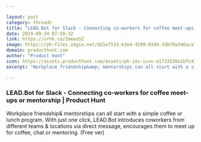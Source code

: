 ```yaml
---

layout: post
category: threads
title: "LEAD.Bot for Slack - Connecting co-workers for coffee meet-ups or mentorship"
date: 2019-09-24 07:59:32
link: https://vrhk.co/2meeaSZ
image: https://ph-files.imgix.net/d21e7533-63e4-4299-8194-3db79a346aca?auto=format&fit=crop&h=512&w=1024
domain: producthunt.com
author: "Product Hunt"
icon: https://assets.producthunt.com/assets/ph-ios-icon-e1733530a1bfc41080db8161823f1ef262cdbbc933800c0a2a706f70eb9c277a.png
excerpt: "Workplace friendship&amp; mentorships can all start with a simple coffee or lunch program. With just one click, LEAD.Bot introduces coworkers from different teams &amp; locations via direct message, encourages them to meet up for coffee, chat or mentoring. (Free ver)"

---
```


### LEAD.Bot for Slack - Connecting co-workers for coffee meet-ups or mentorship | Product Hunt

Workplace friendship&amp; mentorships can all start with a simple coffee or lunch program. With just one click, LEAD.Bot introduces coworkers from different teams &amp; locations via direct message, encourages them to meet up for coffee, chat or mentoring. (Free ver)